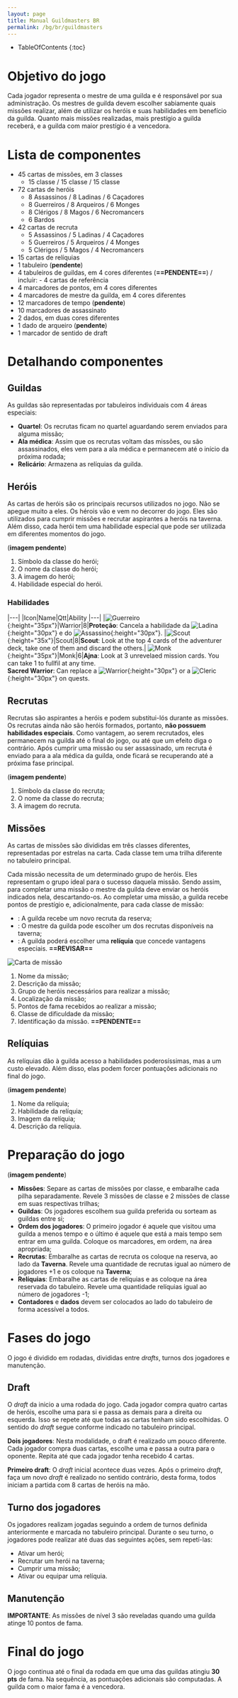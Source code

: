 ```yaml
---
layout: page
title: Manual Guildmasters BR
permalink: /bg/br/guildmasters
---
```

* TableOfContents
{:toc}

# Objetivo do jogo
Cada jogador representa o mestre de uma guilda e é responsável por sua administração. Os mestres de guilda devem escolher sabiamente quais missões realizar, além de utilizar os heróis e suas habilidades em benefício da guilda. Quanto mais missões realizadas, mais prestígio a guilda receberá, e a guilda com maior prestígio é a vencedora. 

# Lista de componentes
- 45 cartas de missões, em 3 classes
  - 15 classe <span class="glyphicon glyphicon-star"></span> / 15 classe <span class="glyphicon glyphicon-star"></span><span class="glyphicon glyphicon-star"></span> / 15 classe <span class="glyphicon glyphicon-star"></span><span class="glyphicon glyphicon-star"></span><span class="glyphicon glyphicon-star"></span>
- 72 cartas de heróis
  - 8 Assassinos / 8 Ladinas / 6 Caçadores
  - 8 Guerreiros / 8 Arqueiros / 6 Monges
  - 8 Clérigos / 8 Magos / 6 Necromancers
  - 6 Bardos
- 42 cartas de recruta
  - 5 Assassinos / 5 Ladinas / 4 Caçadores
  - 5 Guerreiros / 5 Arqueiros / 4 Monges
  - 5 Clérigos / 5 Magos / 4 Necromancers
- 15 cartas de relíquias
- 1 tabuleiro (**pendente**)
- 4 tabuleiros de guildas, em 4 cores diferentes (**==PENDENTE==**) / incluir: - 4 cartas de referência 
- 4 marcadores de pontos, em 4 cores diferentes
- 4 marcadores de mestre da guilda, em 4 cores diferentes
- 12 marcadores de tempo (**pendente**)
- 10 marcadores de assassinato
- 2 dados, em duas cores diferentes
- 1 dado de arqueiro (**pendente**)
- 1 marcador de sentido de draft

# Detalhando componentes
## Guildas
As guildas são representadas por tabuleiros individuais com 4 áreas especiais:
- **Quartel**: Os recrutas ficam no quartel aguardando serem enviados para alguma missão;
- **Ala médica**: Assim que os recrutas voltam das missões, ou são assassinados, eles vem para a ala médica e permanecem até o início da próxima rodada;
- **Relicário**: Armazena as relíquias da guilda.

## Heróis
As cartas de heróis são os principais recursos utilizados no jogo. Não se apegue muito a eles. Os hérois vão e vem no decorrer do jogo. Eles são utilizados para cumprir missões e recrutar aspirantes a heróis na taverna. Além disso, cada herói tem uma habilidade especial que pode ser utilizada em diferentes momentos do jogo.

(**imagem pendente**)

1. Símbolo da classe do herói;
1. O nome da classe do herói;
1. A imagem do herói;
1. Habilidade especial do herói.

### Habilidades
|---|
|Icon|Name|Qtt|Ability
|---|
|![Guerreiro]({{maykelsb.github.io}}/assets/img/bg/gm/guerreiro_ico.png){:height="35px"}|Warrior|8|**Proteção**: Cancela a habilidade da ![Ladina]({{maykelsb.github.io}}/assets/img/bg/gm/ladina_ico.png){:height="30px"} e do ![Assassino]({{maykelsb.github.io}}/assets/img/bg/gm/assassino_ico.png){:height="30px"}.
|![Scout](/assets/img/bg/gm/arqueiro_ico.png){:height="35x"}|Scout|8|**Scout**: Look at the top 4 cards of the adventurer deck, take one of them and discard the others.|
![Monk](/assets/img/bg/gm/monge_ico.png){:height="35px"}|Monk|6|**Ajna**: Look at 3 unrevelaed mission cards. You can take 1 to fullfil at any time.<br />**Sacred Warrior**: Can replace a ![Warrior](/assets/img/bg/gm/guerreiro_ico.png){:height="30px"} or a ![Cleric](/assets/img/bg/gm/cleriga_ico.png){:height="30px"} on quests.


## Recrutas
Recrutas são aspirantes a heróis e podem substitui-lós durante as missões. Os recrutas ainda não são heróis formados, portanto, **não possuem habilidades especiais**. Como vantagem, ao serem recrutados, eles permanecem na guilda até o final do jogo, ou até que um efeito diga o contrário. Após cumprir uma missão ou ser assassinado, um recruta é enviado para a ala médica da guilda, onde ficará se recuperando até a próxima fase principal.

(**imagem pendente**)

1. Símbolo da classe do recruta;
1. O nome da classe do recruta;
1. A imagem do recruta.

## Missões
As cartas de missões são divididas em três classes diferentes, representadas por estrelas na carta. Cada classe tem uma trilha diferente no tabuleiro principal.

Cada missão necessita de um determinado grupo de heróis. Eles representam o grupo ideal para o sucesso daquela missão. Sendo assim, para completar uma missão o mestre da guilda deve enviar os heróis indicados nela, descartando-os. Ao completar uma missão, a guilda recebe pontos de prestígio e, adicionalmente, para cada classe de missão:

- <span class="glyphicon glyphicon-star"></span>: A guilda recebe um novo recruta da reserva;
- <span class="glyphicon glyphicon-star"></span><span class="glyphicon glyphicon-star"></span>: O mestre da guilda pode escolher um dos recrutas disponíveis na taverna;
- <span class="glyphicon glyphicon-star"></span><span class="glyphicon glyphicon-star"></span><span class="glyphicon glyphicon-star"></span>: A guilda poderá escolher uma **relíquia** que concede vantagens especiais. **==REVISAR==**

![Carta de missão]({{maykelsb.github.io}}/assets/img/bg/gm/questcard.png)

1. Nome da missão;
1. Descrição da missão;
1. Grupo de heróis necessários para realizar a missão;
1. Localização da missão;
1. Pontos de fama recebidos ao realizar a missão;
1. Classe de dificuldade da missão;
1. Identificação da missão. **==PENDENTE==**

## Relíquias
As relíquias dão à guilda acesso a habilidades poderosíssimas, mas a um custo elevado. Além disso, elas podem forcer pontuações adicionais no final do jogo.

(**imagem pendente**)

1. Nome da relíquia;
1. Habilidade da relíquia;
1. Imagem da relíquia;
2. Descrição da relíquia.


# Preparação do jogo #

(**imagem pendente**)

- **Missões**: Separe as cartas de missões por classe, e embaralhe cada pilha separadamente. Revele 3 missões de classe <span class="glyphicon glyphicon-star"></span> e 2 missões de classe <span class="glyphicon glyphicon-star"></span><span class="glyphicon glyphicon-star"></span> em suas respectivas trilhas;
- **Guildas**: Os jogadores escolhem sua guilda preferida ou sorteam as guildas entre si;
- **Ordem dos jogadores**: O primeiro jogador é aquele que visitou uma guilda a menos tempo e o último é aquele que está a mais tempo sem entrar em uma guilda. Coloque os marcadores, em ordem, na área apropriada;
- **Recrutas**: Embaralhe as cartas de recruta os coloque na reserva, ao lado da **Taverna**. Revele uma quantidade de recrutas igual ao número de jogadores +1 e os coloque na **Taverna**;
- **Relíquias**: Embaralhe as cartas de relíquias e as coloque na área reservada do tabuleiro. Revele uma quantidade relíquias igual ao número de jogadores -1;
- **Contadores** e **dados** devem ser colocados ao lado do tabuleiro de forma acessível a todos.

# Fases do jogo #
O jogo é dividido em rodadas, divididas entre _drafts_, turnos dos jogadores e manutenção.

## Draft ##
O _draft_ da inicio a uma rodada do jogo. Cada jogador compra quatro cartas de heróis, escolhe uma para si e passa as demais para a direita ou esquerda. Isso se repete até que todas as cartas tenham sido escolhidas. O sentido do _draft_ segue conforme indicado no tabuleiro principal.

**Dois jogadores**: Nesta modalidade, o draft é realizado um pouco diferente. Cada jogador compra duas cartas, escolhe uma e passa a outra para o oponente. Repita até que cada jogador tenha recebido 4 cartas.

**Primeiro draft**: O _draft_ inicial acontece duas vezes. Após o primeiro _draft_, faça um novo _draft_ é realizado no sentido contrário, desta forma, todos iniciam a partida com 8 cartas de heróis na mão.

## Turno dos jogadores ##
Os jogadores realizam jogadas seguindo a ordem de turnos definida anteriormente e marcada no tabuleiro principal. Durante o seu turno, o jogadores pode realizar até duas das seguintes ações, sem repetí-las:
 - Ativar um herói;
 - Recrutar um herói na taverna;
 - Cumprir uma missão;
 - Ativar ou equipar uma relíquia.

## Manutenção ##

**IMPORTANTE**: As missões de nível 3 são reveladas quando uma guilda atinge 10 pontos de fama.


# Final do jogo #
O jogo continua até o final da rodada em que uma das guildas atingiu **30 pts** de fama. Na sequência, as pontuações adicionais são computadas. A guilda com o maior fama é a vencedora.

